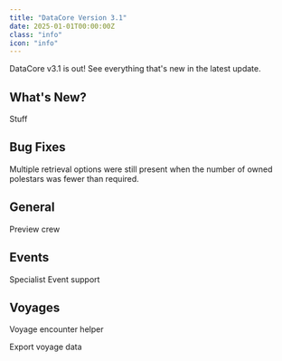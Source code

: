 ```yaml
---
title: "DataCore Version 3.1"
date: 2025-01-01T00:00:00Z
class: "info"
icon: "info"
---
```


DataCore v3.1 is out! See everything that's new in the latest update.<!-- end -->

## What's New?

Stuff

## Bug Fixes

Multiple retrieval options were still present when the number of owned polestars was fewer than required.

## General

Preview crew

## Events

Specialist Event support

## Voyages

Voyage encounter helper

Export voyage data